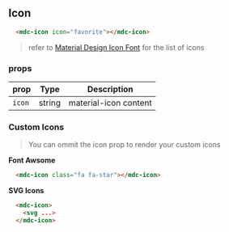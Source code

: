 ## Icon

```html
  <mdc-icon icon="favorite"></mdc-icon>
```

> refer to [Material Design Icon Font](https://material.io/icons/) for the list of icons 

### props

| prop | Type | Description |
|-------|------|-------------|
|`icon`|string| material-icon content |

### Custom Icons

> You can ommit the icon prop to render your custom icons 

**Font Awsome**

```html
  <mdc-icon class="fa fa-star"></mdc-icon>
```


**SVG Icons**

```html
  <mdc-icon> 
    <svg ...> 
  </mdc-icon>
```
